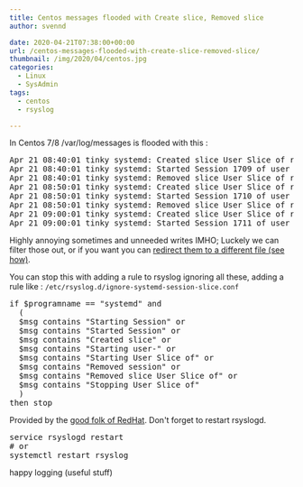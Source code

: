 ```yaml
---
title: Centos messages flooded with Create slice, Removed slice
author: svennd

date: 2020-04-21T07:38:00+00:00
url: /centos-messages-flooded-with-create-slice-removed-slice/
thumbnail: /img/2020/04/centos.jpg
categories:
  - Linux
  - SysAdmin
tags:
  - centos
  - rsyslog

---
```

In Centos 7/8 /var/log/messages is flooded with this :

<pre class="EnlighterJSRAW" data-enlighter-language="generic">Apr 21 08:40:01 tinky systemd: Created slice User Slice of root.
Apr 21 08:40:01 tinky systemd: Started Session 1709 of user root.
Apr 21 08:40:01 tinky systemd: Removed slice User Slice of root.
Apr 21 08:50:01 tinky systemd: Created slice User Slice of root.
Apr 21 08:50:01 tinky systemd: Started Session 1710 of user root.
Apr 21 08:50:01 tinky systemd: Removed slice User Slice of root.
Apr 21 09:00:01 tinky systemd: Created slice User Slice of root.
Apr 21 09:00:01 tinky systemd: Started Session 1711 of user root.</pre>

Highly annoying sometimes and unneeded writes IMHO; Luckely we can filter those out, or if you want you can [redirect them to a different file (see how)][1].

You can stop this with adding a rule to rsyslog ignoring all these, adding a rule like : <code class="EnlighterJSRAW" data-enlighter-language="generic">/etc/rsyslog.d/ignore-systemd-session-slice.conf</code>

<pre class="EnlighterJSRAW" data-enlighter-language="generic">if $programname == "systemd" and 
  (
  $msg contains "Starting Session" or 
  $msg contains "Started Session" or 
  $msg contains "Created slice" or
  $msg contains "Starting user-" or 
  $msg contains "Starting User Slice of" or 
  $msg contains "Removed session" or 
  $msg contains "Removed slice User Slice of" or 
  $msg contains "Stopping User Slice of"
  )
then stop</pre>

Provided by the [good folk of RedHat][2]. Don't forget to restart rsyslogd.

<pre class="EnlighterJSRAW" data-enlighter-language="generic">service rsyslogd restart
# or
systemctl restart rsyslog</pre>

happy logging (useful stuff)

 [1]: https://www.svennd.be/rsyslog-separate-file-for-logging/
 [2]: https://access.redhat.com/solutions/1564823